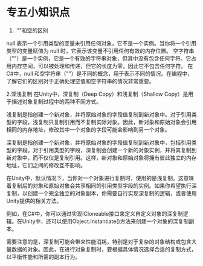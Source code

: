 # 专五小知识点


1.  ""和空的区别

null 表示一个引用类型的变量未引用任何对象，它不是一个实例。当你将一个引用类型的变量赋值为 null 时，它表示该变量不引用任何有效的内存位置。
空字符串（""）是一个实例，它是一个有效的字符串对象，但其中没有包含任何字符。它占用内存空间，可以被处理和传递，但它的长度为零，因此它不包含任何字符。
在C#中，null 和空字符串（""）是不同的概念，用于表示不同的情况。在编程中，了解它们的区别对于正确处理空值和空字符串的情况非常重要。

2.深浅复制
在Unity中，深复制（Deep Copy）和浅复制（Shallow Copy）是用于描述对象复制过程中的两种不同方式。

浅复制是指创建一个新对象，并将原始对象的字段值复制到新对象中。对于引用类型的字段，浅复制只复制引用而不复制实际对象。因此，新对象和原始对象会引用相同的内存地址，修改其中一个对象的字段可能会影响到另一个对象。

深复制是指创建一个新对象，并将原始对象的字段值复制到新对象中，包括引用类型的字段。对于引用类型的字段，深复制会创建一个新的对象实例，并将其复制到新对象中，而不仅仅是复制引用。这样，新对象和原始对象将拥有彼此独立的内存地址，它们之间的修改互不影响。

在Unity中，默认情况下，当你对一个对象进行复制时，使用的是浅复制。这意味着复制后的对象和原始对象会共享相同的引用类型字段的实例。如果你希望执行深复制，以创建一个完全独立的对象副本，你需要自行实现深复制的逻辑，或者使用Unity提供的相关方法。

例如，在C#中，你可以通过实现ICloneable接口来定义自定义对象的深复制逻辑。在Unity中，还可以使用Object.Instantiate()方法来创建一个对象的深复制副本。

需要注意的是，深复制可能会带来性能消耗，特别是对于复杂的对象结构或包含大量数据的对象。因此，在进行对象复制时，要根据具体情况选择合适的复制方式，以平衡性能和所需的副本行为。

